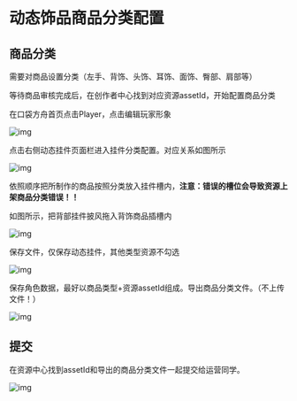 # 动态饰品商品分类配置

## 商品分类

需要对商品设置分类（左手、背饰、头饰、耳饰、面饰、臀部、肩部等）

等待商品审核完成后，在创作者中心找到对应资源assetId，开始配置商品分类

在口袋方舟首页点击Player，点击编辑玩家形象

![img](https://arkimg.ark.online/1739960303900-1.png)

点击右侧动态挂件页面栏进入挂件分类配置。对应关系如图所示

![img](https://arkimg.ark.online/1739960303900-2.png)

依照顺序把所制作的商品按照分类放入挂件槽内，**注意：错误的槽位会导致资源上架商品分类错误！！**

如图所示，把背部挂件披风拖入背饰商品插槽内

![img](https://arkimg.ark.online/1739960303900-3.png)

保存文件，仅保存动态挂件，其他类型资源不勾选

![img](https://arkimg.ark.online/1739960303900-4.png)

保存角色数据，最好以商品类型+资源assetId组成。导出商品分类文件。（不上传文件！）

![img](https://arkimg.ark.online/1739960303900-5.png)

## 提交

在资源中心找到assetId和导出的商品分类文件一起提交给运营同学。

![img](https://arkimg.ark.online/1739960303900-6-1740039756108-1.png)